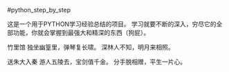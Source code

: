 #python_step_by_step

这是一个用于PYTHON学习经验总结的项目。
学习就要不断的深入，穷尽它的全部功能，你就会掌握到最强大和精深的东西（狗屁）。


竹里馆
独坐幽篁里，弹琴复长啸。
深林人不知，明月来相照。

送朱大入秦
游人五陵去，宝剑值千金。
分手脱相赠，平生一片心。